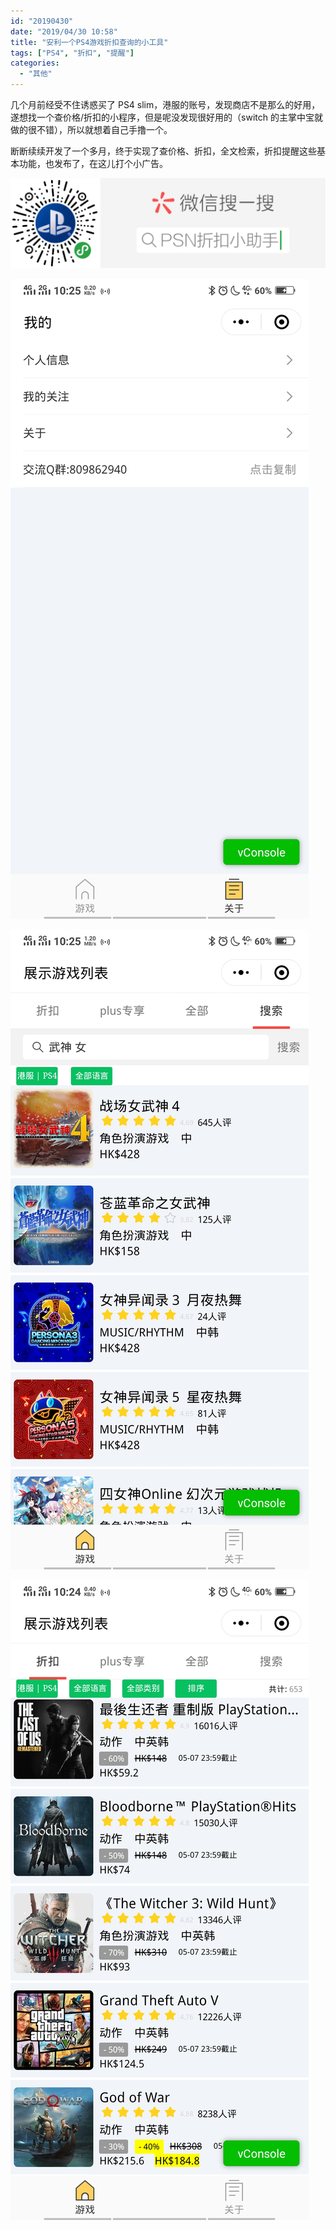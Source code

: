 ```yaml
---
id: "20190430"
date: "2019/04/30 10:58"
title: "安利一个PS4游戏折扣查询的小工具"
tags: ["PS4", "折扣", "提醒"]
categories:
  - "其他"
---
```


几个月前经受不住诱惑买了 PS4 slim，港服的账号，发现商店不是那么的好用，遂想找一个查价格/折扣的小程序，但是呢没发现很好用的（switch 的主掌中宝就做的很不错），所以就想着自己手撸一个。

断断续续开发了一个多月，终于实现了查价格、折扣，全文检索，折扣提醒这些基本功能，也发布了，在这儿打个小广告。

![](https://raw.githubusercontent.com/FleyX/files/master/blogImg/20190430103928.png)

<!-- more -->

![](https://raw.githubusercontent.com/FleyX/files/master/blogImg/20190430103954.jpg)

![](https://raw.githubusercontent.com/FleyX/files/master/blogImg/20190430103955.jpg)

![](https://raw.githubusercontent.com/FleyX/files/master/blogImg/20190430103956.jpg)
